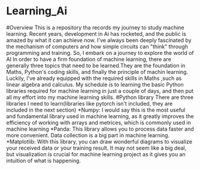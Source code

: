 # Learning_Ai
#Overview
This is a repository tha records my journey to study machine learning.
Recent years, development in Ai has rocketed, and the public is amazed by what it can achieve now. I've always been deeply fascinated by the mechanism of computers and how simple circuits can "think" through programming and training. So, I embark on a journey to explore the world of AI
In order to have a firm foundation of machine learning, there are generally three topics that need to be learned.They are the foundation in Maths, Python's coding skills, and finally the principle of machin learning. Luckily, I've already equipped with the required skills in Maths ,such as linear algebra and calculus.
My schedule is to learning the basic Python libraries required for machine learning in just a couple of days, and then put all my effort into my machine learning skills.
#Python library
There are three libraries I need to learn(libraries like pytorch isn't included, they are included in the next section)
*Numpy: I would say this is the most useful and fundamental library used in machine learning, as it greatly improves the efficiency of working with arrays and metrices, which is commonly used in machine learning
*Panda: This library allows you to process data faster and more convenient. Data collection is a big part in machine learning.
*Matplotlib: With this library, you can draw wonderful diagrams to visualize your received data or your training result. It may not seem like a big deal, but visualization is crucial for machine learning project as it gives you an intuition of what is happening.

